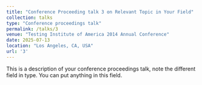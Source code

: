 ```yaml
---
title: "Conference Proceeding talk 3 on Relevant Topic in Your Field"
collection: talks
type: "Conference proceedings talk"
permalink: /talks/3
venue: "Testing Institute of America 2014 Annual Conference"
date: 2025-07-13
location: "Los Angeles, CA, USA"
url: '3'
---
```


This is a description of your conference proceedings talk, note the different field in type. You can put anything in this field.
